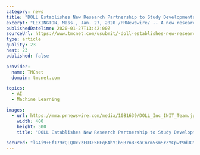 ```yaml
---
category: news
title: "DOLL Establishes New Research Partnership to Study Developmental Learning"
excerpt: "LEXINGTON, Mass., Jan. 27, 2020 /PRNewswire/ -- A new research and educational partnership with UCLy-ESQESE (Catholic University of Lyon) has been established to further the joint, machine learning for robotics, research goals of Dr. Paul Robertson, chief scientist at DOLL Inc. and Dr. Olivier Georgeon (UCLy-ESQESE) researcher at the Group of ..."
publishedDateTime: 2020-01-27T13:42:00Z
sourceUrl: https://www.tmcnet.com/usubmit/-doll-establishes-new-research-partnership-study-developmental-learning-/2020/01/27/9087190.htm
type: article
quality: 23
heat: 23
published: false

provider:
  name: TMCnet
  domain: tmcnet.com

topics:
  - AI
  - Machine Learning

images:
  - url: https://mma.prnewswire.com/media/1081639/DOLL_Inc_INIT_Team.jpg
    width: 400
    height: 300
    title: "DOLL Establishes New Research Partnership to Study Developmental Learning"

secured: "lG4i9+Ef179rQLQUcxzEU3F5HFq6AhY1bSB7nBFKaCnYm5smSrZYCpwt9dUCMXAsEhFkewyY9Xdpzwgb0sGPjj4pg4t6p6vgNqm/oQi5A5YLB7PxlF6KKTDZBUjKWYpesyxzoQ6FhVf44O8c6/hBgEo5D6l9EJBBoOzviSU7f/Zq5LSIYMpFOP7kXJ2fsymZWARM4LOGvZMDfOS3XcRfRfm6zm2uMx0/9MArm5KLNC6o21njOoPsXOXVgVyfllq9m8NuKQ08ktgT8l6Mkvf4RJWW6vZkHEX5Ut/2hVyMs0AxhsehauUufAMmtcUJMDjg;/oo2qWZ33oF+Lu+EaZWuyA=="
---
```


